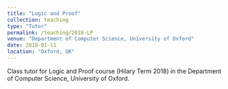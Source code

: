 ```yaml
---
title: "Logic and Proof"
collection: teaching
type: "Tutor"
permalink: /teaching/2018-LP
venue: "Department of Computer Science, University of Oxford"
date: 2018-01-11
location: "Oxford, UK"
---
```


Class tutor for Logic and Proof course (Hilary Term 2018) in the Department of Computer Science, University of Oxford.
